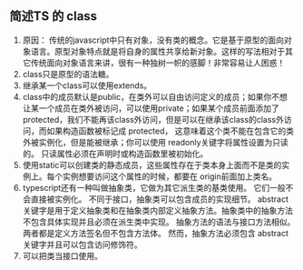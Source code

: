 ## 简述TS 的 class
1.  原因： 传统的javascript中只有对象，没有类的概念。它是基于原型的面向对象语言。原型对象特点就是将自身的属性共享给新对象。这样的写法相对于其它传统面向对象语言来讲，很有一种独树一帜的感脚！非常容易让人困惑！
2.  class只是原型的语法糖。
3.  继承某一个class可以使用extends。
4.  class中的成员默认是public，在类外可以自由访问定义的成员；如果你不想让某一个成员在类外被访问，可以使用private；如果某个成员前面添加了protected，我们不能再该class外访问，但是可以在继承该class的class外访问，而如果构造函数被标记成 protected， 这意味着这个类不能在包含它的类外被实例化，但是能被继承；你可以使用 readonly关键字将属性设置为只读的。 只读属性必须在声明时或构造函数里被初始化。
5.  使用static可以创建类的静态成员，这些属性存在于类本身上面而不是类的实例上。每个实例想要访问这个属性的时候，都要在 origin前面加上类名。
6. typescript还有一种叫做抽象类，它做为其它派生类的基类使用。 它们一般不会直接被实例化。 不同于接口，抽象类可以包含成员的实现细节。 abstract关键字是用于定义抽象类和在抽象类内部定义抽象方法。抽象类中的抽象方法不包含具体实现并且必须在派生类中实现。 抽象方法的语法与接口方法相似。 两者都是定义方法签名但不包含方法体。 然而，抽象方法必须包含 abstract关键字并且可以包含访问修饰符。
7.  可以把类当接口使用。
